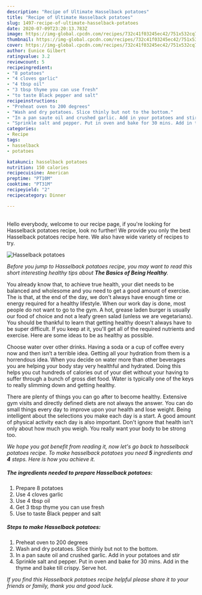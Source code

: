 ```yaml
---
description: "Recipe of Ultimate Hasselback potatoes"
title: "Recipe of Ultimate Hasselback potatoes"
slug: 1497-recipe-of-ultimate-hasselback-potatoes
date: 2020-07-09T23:20:13.783Z
image: https://img-global.cpcdn.com/recipes/732c41f03245ec42/751x532cq70/hasselback-potatoes-recipe-main-photo.jpg
thumbnail: https://img-global.cpcdn.com/recipes/732c41f03245ec42/751x532cq70/hasselback-potatoes-recipe-main-photo.jpg
cover: https://img-global.cpcdn.com/recipes/732c41f03245ec42/751x532cq70/hasselback-potatoes-recipe-main-photo.jpg
author: Eunice Gilbert
ratingvalue: 3.2
reviewcount: 5
recipeingredient:
- "8 potatoes"
- "4 cloves garlic"
- "4 tbsp oil"
- "3 tbsp thyme you can use fresh"
- "to taste Black pepper and salt"
recipeinstructions:
- "Preheat oven to 200 degrees"
- "Wash and dry potatoes. Slice thinly but not to the bottom."
- "In a pan saute oil and crushed garlic. Add in your potatoes and stir"
- "Sprinkle salt and pepper. Put in oven and bake for 30 mins. Add in the thyme and bake till crispy. Serve hot."
categories:
- Recipe
tags:
- hasselback
- potatoes

katakunci: hasselback potatoes 
nutrition: 150 calories
recipecuisine: American
preptime: "PT10M"
cooktime: "PT31M"
recipeyield: "2"
recipecategory: Dinner

---
```

<br>
Hello everybody, welcome to our recipe page, if you're looking for Hasselback potatoes recipe, look no further! We provide you only the best Hasselback potatoes recipe here. We also have wide variety of recipes to try.
<br>


![Hasselback potatoes](https://img-global.cpcdn.com/recipes/732c41f03245ec42/751x532cq70/hasselback-potatoes-recipe-main-photo.jpg)

<i>Before you jump to Hasselback potatoes recipe, you may want to read this short interesting healthy tips about <strong>The Basics of Being Healthy</strong>.</i>

You already know that, to achieve true health, your diet needs to be balanced and wholesome and you need to get a good amount of exercise. The  is that, at the end of the day, we don't always have enough time or energy required for a healthy lifestyle. When our work day is done, most people do not want to go to the gym. A hot, grease laden burger is usually our food of choice and not a leafy green salad (unless we are vegetarians). You should be thankful to learn that getting healthy doesn't always have to be super difficult. If you keep at it, you'll get all of the required nutrients and exercise. Here are some ideas to be as healthy as possible.

Choose water over other drinks. Having a soda or a cup of coffee every now and then isn’t a terrible idea. Getting all your hydration from them is a horrendous idea. When you decide on water more than other beverages you are helping your body stay very healthful and hydrated. Doing this helps you cut hundreds of calories out of your diet without your having to suffer through a bunch of gross diet food. Water is typically one of the keys to really slimming down and getting healthy.

There are plenty of things you can go after to become healthy. Extensive gym visits and directly defined diets are not always the answer. You can do small things every day to improve upon your health and lose weight. Being intelligent about the selections you make each day is a start. A good amount of physical activity each day is also important. Don't ignore that health isn't only about how much you weigh. You really want your body to be strong too. 


<i>We hope you got benefit from reading it, now let's go back to hasselback potatoes recipe. To make hasselback potatoes you need <strong>5</strong> ingredients and <strong>4</strong> steps. Here is how you achieve it.
</i>

##### The ingredients needed to prepare Hasselback potatoes:

1. Prepare 8 potatoes
1. Use 4 cloves garlic
1. Use 4 tbsp oil
1. Get 3 tbsp thyme you can use fresh
1. Use to taste Black pepper and salt


##### Steps to make Hasselback potatoes:

1. Preheat oven to 200 degrees
1. Wash and dry potatoes. Slice thinly but not to the bottom.
1. In a pan saute oil and crushed garlic. Add in your potatoes and stir
1. Sprinkle salt and pepper. Put in oven and bake for 30 mins. Add in the thyme and bake till crispy. Serve hot.


<i>If you find this Hasselback potatoes recipe helpful please share it to your friends or family, thank you and good luck.</i>
